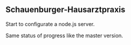 ## Schauenburger-Hausarztpraxis

Start to configurate a node.js server.

Same status of progress like the master version.